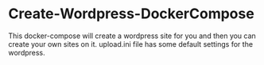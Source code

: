 # Create-Wordpress-DockerCompose

This docker-compose will create a wordpress site for you and then you can create your own sites on it.
upload.ini file has some default settings for the wordpress.
